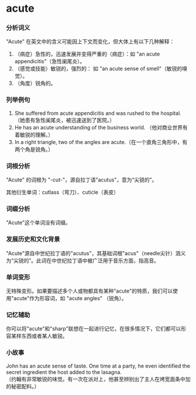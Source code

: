# acute

### 分析词义

  

"Acute" 在英文中的含义可能因上下文而变化，但大体上有以下几种解释：

  

1.  （病症）急性的，迅速发展并变得严重的（病症）：如 "an acute appendicitis"（急性阑尾炎）。
2.  （感觉或技能）敏锐的，强烈的： 如 "an acute sense of smell"（敏锐的嗅觉）。
3.  （角度）锐角的。

  

### 列举例句

  

1.  She suffered from acute appendicitis and was rushed to the hospital.（她患有急性阑尾炎，被迅速送到了医院。）
2.  He has an acute understanding of the business world. （他对商业世界有着敏锐的理解。）
3.  In a right triangle, two of the angles are acute.（在一个直角三角形中，有两个角是锐角。）

  

### 词根分析

  

"Acute" 的词根为 "-cut-"，源自拉丁语"acutus"，意为“尖锐的”。

  

其他衍生单词：cutlass（弯刀）、cuticle（表皮）

  

### 词缀分析

  

"Acute"这个单词没有词缀。

  

### 发展历史和文化背景

  

"Acute"源自中世纪拉丁语的"acutus"，其基础词根"acus"（needle尖针）涵义为“尖锐的”。此词在中世纪拉丁语中被广泛用于音乐方面，指高音。

  

### 单词变形

  

无特殊变形。如果要描述多个人或物都具有某种"acute"的特质，我们可以使用"acute"作为形容词，如 "acute angles" （锐角）。

  

### 记忆辅助

  

你可以将"acute"和"sharp"联想在一起进行记忆，在很多情况下，它们都可以形容某样东西或者某人敏锐。

  

### 小故事

  

John has an acute sense of taste. One time at a party, he even identified the secret ingredient the host added to the lasagna.  
（约翰有非常敏锐的味觉。有一次在派对上，他甚至辨别出了主人在烤宽面条中加的秘密配料。）
